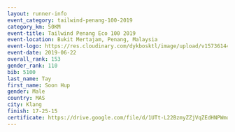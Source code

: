 ```yaml
--- 
layout: runner-info 
event_category: tailwind-penang-100-2019 
category_km: 50KM 
event-title: Tailwind Penang Eco 100 2019 
event-location: Bukit Mertajam, Penang, Malaysia 
event-logo: https://res.cloudinary.com/dykbosktl/image/upload/v1573614442/Logo/Logo_gqlzi3.jpg 
event-date: 2019-06-22 
overall_rank: 153
gender_rank: 110
bib: 5100
last_name: Tay
first_name: Soon Hup
gender: Male
country: MAS
city: Klang
finish: 17-25-15
certificate: https://drive.google.com/file/d/1UTt-L22BzmyZZjVqZEdHNPWmq7aZtxS1/view?usp=sharing
--- 
```

